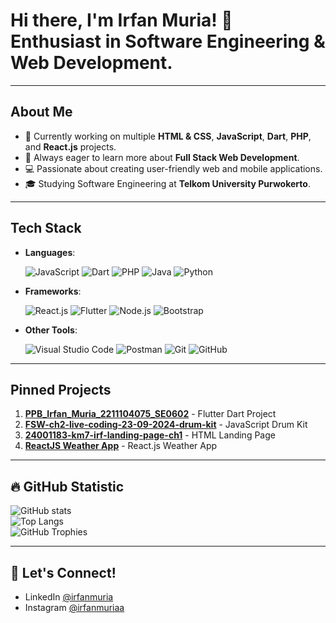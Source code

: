 # Hi there, I'm Irfan Muria! 👋 Enthusiast in Software Engineering & Web Development.

---

## About Me
- 🔬 Currently working on multiple **HTML & CSS**, **JavaScript**, **Dart**, **PHP**, and **React.js** projects.
- 🌱 Always eager to learn more about **Full Stack Web Development**.
- 💻 Passionate about creating user-friendly web and mobile applications.
- 🎓 Studying Software Engineering at **Telkom University Purwokerto**.

---

## Tech Stack

- **Languages**:  

  ![JavaScript](https://img.shields.io/badge/JavaScript-F7DF1E?logo=javascript&logoColor=black&style=flat-square)
  ![Dart](https://img.shields.io/badge/Dart-0175C2?logo=dart&logoColor=white&style=flat-square)
  ![PHP](https://img.shields.io/badge/PHP-777BB4?logo=php&logoColor=white&style=flat-square)
  ![Java](https://img.shields.io/badge/Java-007396?logo=java&logoColor=white&style=flat-square)
  ![Python](https://img.shields.io/badge/Python-3776AB?logo=python&logoColor=white&style=flat-square)

- **Frameworks**:

  ![React.js](https://img.shields.io/badge/React.js-61DAFB?logo=react&logoColor=black&style=flat-square)
  ![Flutter](https://img.shields.io/badge/Flutter-02569B?logo=flutter&logoColor=white&style=flat-square)
  ![Node.js](https://img.shields.io/badge/Node.js-339933?logo=node.js&logoColor=white&style=flat-square)
  ![Bootstrap](https://img.shields.io/badge/Bootstrap-7952B3?logo=bootstrap&logoColor=white&style=flat-square)

- **Other Tools**:  

  ![Visual Studio Code](https://img.shields.io/badge/VS%20Code-007ACC?logo=visual-studio-code&logoColor=white&style=flat-square)
  ![Postman](https://img.shields.io/badge/Postman-FF6C37?logo=postman&logoColor=white&style=flat-square)
  ![Git](https://img.shields.io/badge/Git-F05032?logo=git&logoColor=white&style=flat-square)
  ![GitHub](https://img.shields.io/badge/GitHub-181717?logo=github&logoColor=white&style=flat-square)

---

## Pinned Projects
1. [**PPB_Irfan_Muria_2211104075_SE0602**](https://github.com/irpanzy/PPB_Irfan_Muria_2211104075_SE0602) - Flutter Dart Project
2. [**FSW-ch2-live-coding-23-09-2024-drum-kit**](https://github.com/irpanzy/FSW-ch2-live-coding-23-09-2024-drum-kit) - JavaScript Drum Kit
3. [**24001183-km7-irf-landing-page-ch1**](https://github.com/irpanzy/24001183-km7-irf-landing-page-ch1) - HTML Landing Page
4. [**ReactJS Weather App**](https://github.com/irpanzy/react-weather-app) - React.js Weather App

---

## 🔥 GitHub Statistic
![GitHub stats](https://github-readme-stats.vercel.app/api?username=irpanzy&show_icons=true&theme=tokyonight)  
![Top Langs](https://github-readme-stats.vercel.app/api/top-langs/?username=irpanzy&layout=compact&theme=tokyonight)  
![GitHub Trophies](https://github-profile-trophy.vercel.app/?username=irpanzy&theme=monokai)

---

## 📧 Let's Connect!
- LinkedIn [@irfanmuria](https://www.linkedin.com/in/irfanmuria/) 
- Instagram [@irfanmuriaa](https://www.instagram.com/irfanmuriaa/)
